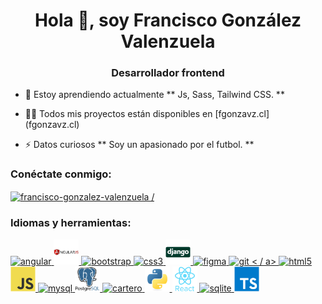 <h1 align = "center"> Hola 👋, soy Francisco González Valenzuela </h1>
<h3 align = "center"> Desarrollador frontend </h3>

- 🌱 Estoy aprendiendo actualmente ** 
Js, Sass, Tailwind CSS. **

- 👨‍💻 Todos mis proyectos están disponibles en [fgonzavz.cl] (fgonzavz.cl)

- ⚡ Datos curiosos ** Soy un apasionado por el futbol. **

<h3 align = "left"> Conéctate conmigo: </h3>
<p align = "left">
<a href="https://linkedin.com/in/francisco-gonzalez-valenzuela/" target="blank"> <img align = "center" src = "https: // raw.githubusercontent.com/rahuldkjain/github-profile-readme-generator/master/src/images/icons/Social/linked-in-alt.svg "alt =" francisco-gonzalez-valenzuela / "height = "30" width = "40" /> </a>
</p>

<h3 align = "left"> Idiomas y herramientas: </h3>
<p align = "left"> <a href="https://angular.io" target="_blank" rel="noreferrer"> <img src = "https://angular.io/assets/images/logos /angular/angular.svg "alt =" angular "width =" 40 "height =" 40 "/> </a> <a href =" https://angular.io "target =" _ blank "rel =" noreferrer "> <img src =" https://raw.githubusercontent.com/devicons/devicon/master/icons/angularjs/angularjs-original-wordmark.svg "alt =" angularjs "width =" 40 "height =" 40 " /> </a> <a href="https://getbootstrap.com" target="_blank" rel="noreferrer"> <img src = "https: //raw.githubusercontent.com / devicons / devicon / master / icons / bootstrap / bootstrap-plain-wordmark.svg "alt =" bootstrap "width =" 40 "height =" 40 "/> </a> <a href =" https: // www.w3schools.com/css/ "target =" _ blank "rel =" noreferrer "> <img src =" https://raw.githubusercontent.com/devicons/devicon/master/icons/css3/css3-original-wordmark .svg "alt =" css3 "width =" 40 "height =" 40 "/> </a> <a href =" https://www.djangoproject.com/ "target =" _ blank "rel =" noreferrer " > <img src = "https://raw.githubusercontent.com/devicons/devicon/master/icons/django/django-original.svg" alt = "django" width = "40" height = "40" /> </ a> <a href="https://www.figma.com/" target="_blank" rel="noreferrer"> <img src = "https://www.vectorlogo.zone/logos/figma/figma -icon.svg "alt =" figma "width =" 40 "height =" 40 "/> </a> <a href =" https://git-scm.com/ "target =" _ blank "rel =" noreferrer "> <img src =" https://www.vectorlogo.zone/logos/git-scm/git-scm-icon.svg "alt =" git "width =" 40 "height =" 40 "/> < / a> <a href="https://www.w3.org/html/" target="_blank" rel="noreferrer"> <img src = "https://raw.githubusercontent.com/devicons/devicon /master/icons/html5/html5-original-wordmark.svg "alt = "html5" width = "40" height = "40" /> </a> <a href = "https://developer.mozilla.org/en-US/docs/Web/JavaScript" target = "_ en blanco "rel =" noreferrer "> <img src =" https://raw.githubusercontent.com/devicons/devicon/master/icons/javascript/javascript-original.svg "alt =" javascript "width =" 40 "height = "40" /> </a> <a href="https://www.mysql.com/" target="_blank" rel="noreferrer"> <img src = "https://raw.githubusercontent.com /devicons/devicon/master/icons/mysql/mysql-original-wordmark.svg "alt =" mysql "width =" 40 "height =" 40 "/> </a> <a href =" https: // www .postgresql.org "target =" _ blank "rel =" noreferrer "> <img src =" https://raw.githubusercontent.com/devicons/devicon/master/icons/postgresql/postgresql-original-wordmark.svg "alt = "postgresql" width = "40" height = "40" /> </a> <a href="https://postman.com" target="_blank" rel="noreferrer"> <img src = "https: //www.vectorlogo.zone/logos/getpostman/getpostman-icon.svg "alt =" cartero "width =" 40 "height =" 40 "/> </a> <a href =" https: // www. python.org "target =" _ blank "rel =" noreferrer "> <img src =" https://raw.githubusercontent.com/devicons/devicon/master/icons/python/python-original.svg "alt =" python "width =" 40 "height =" 40 "/> </a> <a href="https://reactjs.org/" target="_blank" rel="noreferrer"> <img src = "https://raw.githubusercontent.com/devicons/devicon/master/icons/react/react-original-wordmark.svg" alt = "react" width = "40" height = "40" /> </ a> <a href="https://www.sqlite.org/" target="_blank" rel="noreferrer"> <img src = "https://www.vectorlogo.zone/logos/sqlite/sqlite-icon.svg "alt =" sqlite "width =" 40 "height =" 40 "/> 
 <a href="#" target="_blank" rel="noreferrer"> <img src = "https://raw.githubusercontent.com/devicons/devicon/master/icons/typescript/typescript-original.svg" alt = "typescript" width = "40" height = "40" /> </ a> 

